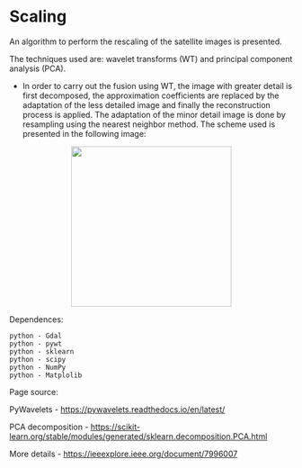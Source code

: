 # Scaling

An algorithm to perform the rescaling of the satellite images is presented. 

The techniques used are: wavelet transforms (WT) and principal component analysis (PCA).


* In order to carry out the fusion using WT, the image with greater detail is first decomposed, the approximation coefficients are replaced by the adaptation of the less detailed image and finally the reconstruction process is applied. The adaptation of the minor detail image is done by resampling using the nearest neighbor method. The scheme used is presented in the following image:

<p align="center">
  <img width=285 src="2016_05_15_ETObservada.png"/>
</p>

Dependences:
    
    python - Gdal
    python - pywt
    python - sklearn
    python - scipy
    python - NumPy
    python - Matplolib


Page source:

  PyWavelets - https://pywavelets.readthedocs.io/en/latest/
  
  PCA decomposition - https://scikit-learn.org/stable/modules/generated/sklearn.decomposition.PCA.html

  More details - https://ieeexplore.ieee.org/document/7996007
